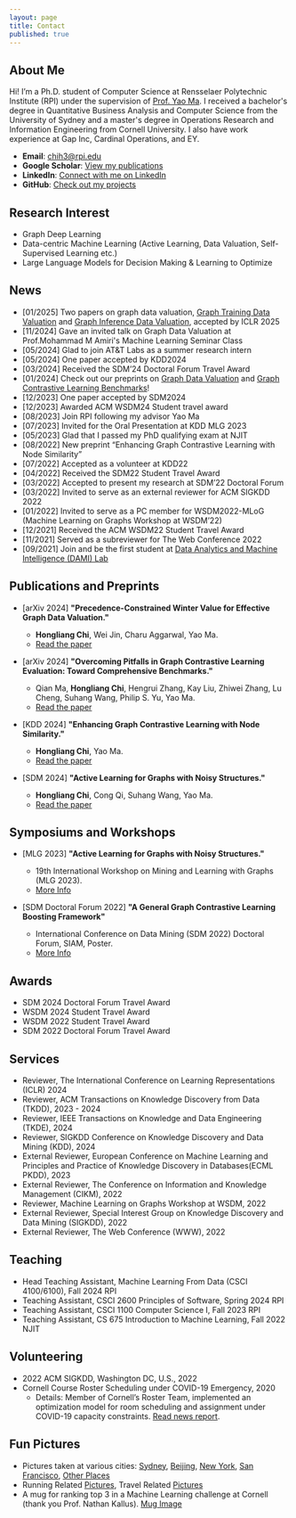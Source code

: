 ```yaml
---
layout: page
title: Contact
published: true
---
```


## **About Me**
Hi! I’m a Ph.D. student of Computer Science at Rensselaer Polytechnic Institute (RPI) under the supervision of [Prof. Yao Ma](https://yaoma24.github.io/). I received a bachelor's degree in Quantitative Business Analysis and Computer Science from the University of Sydney and a master's degree in Operations Research and Information Engineering from Cornell University. I also have work experience at Gap Inc, Cardinal Operations, and EY.

- **Email**: [chih3@rpi.edu](mailto:chih3@rpi.edu)
- **Google Scholar**: [View my publications](https://scholar.google.com/citations?user=Q8S5vXsAAAAJ&hl=en)
- **LinkedIn**: [Connect with me on LinkedIn](https://www.linkedin.com/in/frank-hongliang-chi/)
- **GitHub**: [Check out my projects](https://github.com/frankhlchi)


## **Research Interest**
- Graph Deep Learning
- Data-centric Machine Learning (Active Learning, Data Valuation, Self-Supervised Learning etc.)
- Large Language Models for Decision Making & Learning to Optimize 

## **News**
- [01/2025] Two papers on graph data valuation, [Graph Training Data Valuation](https://arxiv.org/pdf/2402.01943.pdf) and [Graph Inference Data Valuation](https://openreview.net/pdf?id=8X74NZpARg), accepted by ICLR 2025
- [11/2024] Gave an invited talk on Graph Data Valuation at Prof.Mohammad M Amiri's Machine Learning Seminar Class
- [05/2024] Glad to join AT&T Labs as a summer research intern
- [05/2024] One paper accepted by KDD2024
- [03/2024] Received the SDM’24 Doctoral Forum Travel Award
- [01/2024] Check out our preprints on [Graph Data Valuation](https://arxiv.org/pdf/2402.01943.pdf) and [Graph Contrastive Learning Benchmarks](https://arxiv.org/pdf/2402.15680.pdf)!
- [12/2023] One paper accepted by SDM2024
- [12/2023] Awarded ACM WSDM24 Student travel award
- [08/2023] Join RPI following my advisor Yao Ma
- [07/2023] Invited for the Oral Presentation at KDD MLG 2023 
- [05/2023] Glad that I passed my PhD qualifying exam at NJIT
- [08/2022] New preprint “Enhancing Graph Contrastive Learning with Node Similarity”
- [07/2022] Accepted as a volunteer at KDD22
- [04/2022] Received the SDM22 Student Travel Award
- [03/2022] Accepted to present my research at SDM’22 Doctoral Forum
- [03/2022] Invited to serve as an external reviewer for ACM SIGKDD 2022
- [01/2022] Invited to serve as a PC member for WSDM2022-MLoG (Machine Learning on Graphs Workshop at WSDM’22)
- [12/2021] Received the ACM WSDM22 Student Travel Award
- [11/2021] Served as a subreviewer for The Web Conference 2022
- [09/2021] Join and be the first student at [Data Analytics and Machine Intelligence (DAMI) Lab](https://dami-lab.github.io/)

## Publications and Preprints
- [arXiv 2024] **"Precedence-Constrained Winter Value for Effective Graph Data Valuation."**
  - **Hongliang Chi**, Wei Jin, Charu Aggarwal, Yao Ma.
  - [Read the paper](https://arxiv.org/pdf/2402.01943.pdf)

- [arXiv 2024] **"Overcoming Pitfalls in Graph Contrastive Learning Evaluation: Toward Comprehensive Benchmarks."**
  - Qian Ma, **Hongliang Chi**, Hengrui Zhang, Kay Liu, Zhiwei Zhang, Lu Cheng, Suhang Wang, Philip S. Yu, Yao Ma.
  - [Read the paper](https://arxiv.org/pdf/2402.15680.pdf)
 
- [KDD 2024] **"Enhancing Graph Contrastive Learning with Node Similarity."** 
  - **Hongliang Chi**, Yao Ma. 
  - [Read the paper](https://dl.acm.org/doi/10.1145/3637528.3671898)
    
- [SDM 2024] **"Active Learning for Graphs with Noisy Structures."** 
  - **Hongliang Chi**, Cong Qi, Suhang Wang, Yao Ma. 
  - [Read the paper](https://epubs.siam.org/doi/10.1137/1.9781611978032.30)



## Symposiums and Workshops
- [MLG 2023] **"Active Learning for Graphs with Noisy Structures."**
  - 19th International Workshop on Mining and Learning with Graphs (MLG 2023). 
  - [More Info](https://www.mlgworkshop.org/2023/)

- [SDM Doctoral Forum 2022] **"A General Graph Contrastive Learning Boosting Framework"**
  - International Conference on Data Mining (SDM 2022) Doctoral Forum, SIAM, Poster. 
  - [More Info](https://www.siam.org/conferences/cm/program/special-events/sdm22-special-events)

## Awards
- SDM 2024 Doctoral Forum Travel Award
- WSDM 2024 Student Travel Award
- WSDM 2022 Student Travel Award
- SDM 2022 Doctoral Forum Travel Award

## Services 
- Reviewer, The International Conference on Learning Representations (ICLR) 2024
- Reviewer, ACM Transactions on Knowledge Discovery from Data (TKDD), 2023 - 2024
- Reviewer, IEEE Transactions on Knowledge and Data Engineering (TKDE), 2024
- Reviewer, SIGKDD Conference on Knowledge Discovery and Data Mining (KDD), 2024
- External Reviewer, European Conference on Machine Learning and Principles and Practice of Knowledge Discovery in Databases(ECML PKDD), 2023
- External Reviewer, The Conference on Information and Knowledge Management (CIKM), 2022
- Reviewer, Machine Learning on Graphs Workshop at WSDM, 2022
- External Reviewer, Special Interest Group on Knowledge Discovery and Data Mining (SIGKDD), 2022
- External Reviewer, The Web Conference (WWW), 2022

## Teaching
- Head Teaching Assistant,  Machine Learning From Data (CSCI 4100/6100), Fall 2024 RPI
- Teaching Assistant, CSCI 2600 Principles of Software, Spring 2024 RPI
- Teaching Assistant, CSCI 1100 Computer Science I, Fall 2023 RPI
- Teaching Assistant, CS 675 Introduction to Machine Learning, Fall 2022 NJIT

## Volunteering
- 2022 ACM SIGKDD, Washington DC, U.S., 2022
- Cornell Course Roster Scheduling under COVID-19 Emergency, 2020
  - Details: Member of Cornell’s Roster Team, implemented an optimization model for room scheduling and assignment under COVID-19 capacity constraints. [Read news report](https://www.engineering.cornell.edu/spotlights/unsung-engineering-behind-cornells-fall-2020-schedule).

## Fun Pictures
- Pictures taken at various cities: [Sydney](https://photos.app.goo.gl/gf6ExbMk4cfWhsmG9), [Beijing](https://photos.app.goo.gl/67M7jJfmofBNND6Z6), [New York](https://photos.app.goo.gl/c5b1fhyLY6fseUas8), [San Francisco](https://photos.app.goo.gl/4ovGfWAPAWxnZkGj6), [Other Places](https://photos.app.goo.gl/s8fqbTa21fNrkhqo8)
- Running Related [Pictures](https://photos.app.goo.gl/tpQHiU43DvBeHLm87), Travel Related [Pictures](https://photos.app.goo.gl/w4JamHcr6cRLCH9c8)
- A mug for ranking top 3 in a Machine Learning challenge at Cornell (thank you Prof. Nathan Kallus). [Mug Image](https://photos.app.goo.gl/kK7SMGP1oANN9WE97)
  





